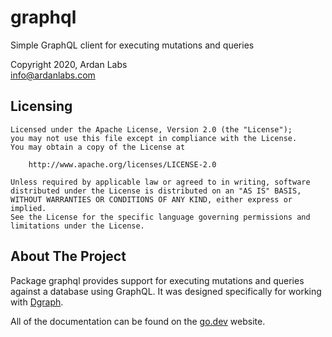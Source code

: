 # graphql
Simple GraphQL client for executing mutations and queries

Copyright 2020, Ardan Labs  
info@ardanlabs.com

## Licensing

```
Licensed under the Apache License, Version 2.0 (the "License");
you may not use this file except in compliance with the License.
You may obtain a copy of the License at

    http://www.apache.org/licenses/LICENSE-2.0

Unless required by applicable law or agreed to in writing, software
distributed under the License is distributed on an "AS IS" BASIS,
WITHOUT WARRANTIES OR CONDITIONS OF ANY KIND, either express or implied.
See the License for the specific language governing permissions and
limitations under the License.
```

## About The Project

Package graphql provides support for executing mutations and queries against a
database using GraphQL. It was designed specifically for working with [Dgraph](https://dgraph.io/).

All of the documentation can be found on the [go.dev](https://pkg.go.dev/github.com/ardanlabs/graphql?tab=doc) website.
